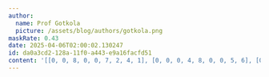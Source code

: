 ```yaml
---
author:
  name: Prof Gotkola
  picture: /assets/blog/authors/gotkola.png
maskRate: 0.43
date: 2025-04-06T02:00:02.130247
id: da0a3cd2-128a-11f0-a443-e9a16facfd51
content: '[[0, 0, 8, 0, 0, 7, 2, 4, 1], [0, 0, 0, 4, 8, 0, 0, 5, 6], [0, 4, 9, 1, 0, 5, 7, 8, 3], [0, 0, 3, 6, 5, 0, 0, 9, 7], [4, 7, 0, 0, 0, 0, 5, 6, 8], [0, 6, 5, 8, 0, 1, 4, 0, 2], [0, 9, 6, 7, 0, 8, 3, 0, 5], [0, 0, 4, 3, 0, 0, 0, 7, 0], [0, 2, 7, 0, 9, 6, 0, 1, 4]]'
---
```

